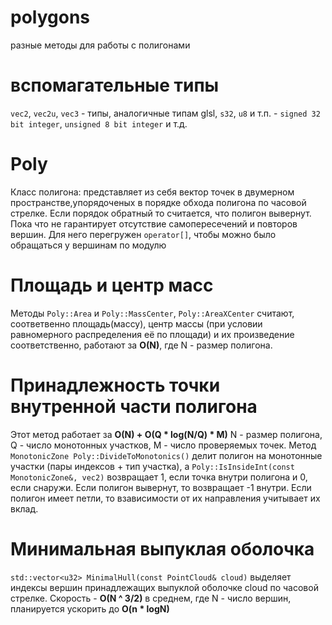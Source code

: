 # polygons
разные методы для работы с полигонами
# вспомагательные типы
`vec2`, `vec2u`, `vec3` - типы, аналогичные типам glsl, `s32`, `u8` и т.п. - `signed 32 bit integer`, `unsigned 8 bit integer` и т.д.
# Poly
Класс полигона: представляет из себя вектор точек в двумерном пространстве,упорядоченых в порядке обхода полигона по часовой стрелке.
Если порядок обратный то считается, что полигон вывернут. Пока что не гарантирует отсутствие самопересечений и повторов вершин.
Для него перегружен `operator[]`, чтобы можно было обращаться у вершинам по модулю
# Площадь и центр масс
Методы `Poly::Area` и `Poly::MassCenter`, `Poly::AreaXCenter` считают, соответвенно площадь(массу), центр массы (при условии равномерного распределения её по площади) и их произведение соответственно, работают за **O(N)**, где N - размер полигона.
# Принадлежность точки внутренной части полигона
Этот метод работает за **O(N) + O(Q * log(N/Q) * M)** N - размер полигона, Q - число монотонных участков, M - число проверяемых точек.
Метод `MonotonicZone Poly::DivideToMonotonics()` делит полигон на монотонные участки (пары индексов + тип участка), а `Poly::IsInsideInt(const MonotonicZone&, vec2)` возвращает 1, если точка внутри полигона и 0, если снаружи. Если полигон вывернут, то возвращает -1 внутри. Если полигон имеет петли, то взависимости от их направления учитывает их вклад.
# Минимальная выпуклая оболочка
`std::vector<u32> MinimalHull(const PointCloud& cloud)` выделяет индексы вершин принадлежащих выпуклой оболочке cloud по часовой стрелке. Скорость - **O(N ^ 3/2)** в среднем, где N - число вершин, планируется ускорить до **O(n * logN)** 
